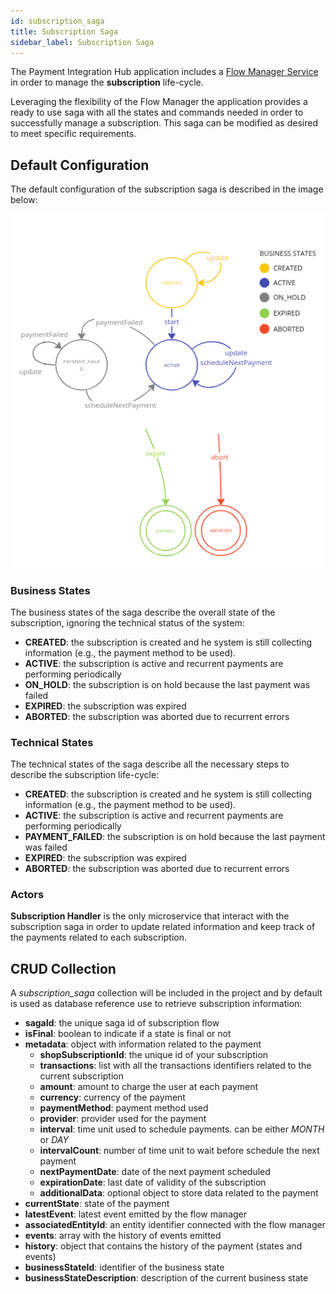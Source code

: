 ```yaml
---
id: subscription_saga
title: Subscription Saga
sidebar_label: Subscription Saga
---
```

The Payment Integration Hub application includes a [Flow Manager Service](../../runtime_suite/flow-manager-service/overview) in order to manage the **subscription** life-cycle. 

Leveraging the flexibility of the Flow Manager the application provides a ready to use saga with all the states and commands needed in order to successfully manage a subscription. This saga can be modified as desired to meet specific requirements. 

## Default Configuration
The default configuration of the subscription saga is described in the image below:

![Machine Definition](img/subscription_saga.png)

### Business States
The business states of the saga describe the overall state of the subscription, ignoring the technical status of the system:
- **CREATED**: the subscription is created and he system is still collecting information (e.g., the payment method to be used).
- **ACTIVE**: the subscription is active and recurrent payments are performing periodically
- **ON_HOLD**: the subscription is on hold because the last payment was failed
- **EXPIRED**: the subscription was expired
- **ABORTED**: the subscription was aborted due to recurrent errors


### Technical States
The technical states of the saga describe all the necessary steps to describe the subscription life-cycle:
- **CREATED**: the subscription is created and he system is still collecting information (e.g., the payment method to be used).
- **ACTIVE**: the subscription is active and recurrent payments are performing periodically
- **PAYMENT_FAILED**: the subscription is on hold because the last payment was failed
- **EXPIRED**: the subscription was expired
- **ABORTED**: the subscription was aborted due to recurrent errors


### Actors
**Subscription Handler** is the only microservice that interact with the subscription saga in order to update related information and keep track of the payments related to each subscription.

## CRUD Collection

A *subscription_saga* collection will be included in the project and by default is used as database reference use to retrieve subscription information:
- **sagaId**: the unique saga id of subscription flow
- **isFinal**: boolean to indicate if a state is final or not
- **metadata**: object with information related to the payment
    - **shopSubscriptionId**: the unique id of your subscription
    - **transactions**: list with all the transactions identifiers related to the current subscription
    - **amount**: amount to charge the user at each payment
    - **currency**: currency of the payment
    - **paymentMethod**: payment method used
    - **provider**: provider used for the payment
    - **interval**: time unit used to schedule payments. can be either *MONTH* or *DAY*
    - **intervalCount**: number of time unit to wait before schedule the next payment
    - **nextPaymentDate**: date of the next payment scheduled
    - **expirationDate**: last date of validity of the subscription
    - **additionalData**: optional object to store data related to the payment
- **currentState**: state of the payment
- **latestEvent**: latest event emitted by the flow manager
- **associatedEntityId**: an entity identifier connected with the flow manager
- **events**: array with the history of events emitted
- **history**: object that contains the history of the payment (states and events)
- **businessStateId**: identifier of the business state
- **businessStateDescription**: description of the current business state
